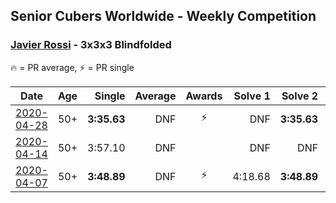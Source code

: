 ## Senior Cubers Worldwide - Weekly Competition
### [Javier Rossi](../javier_rossi.md) - 3x3x3 Blindfolded

🔥 = PR average, ⚡ = PR single

| Date | Age | Single | Average | Awards | Solve 1 | Solve 2 | Solve 3 | Video |
| :--: | :--: | --: | --: | :--: | --: | --: | --: | :-- |
| [2020-04-28](../../results/333bf/2020-04-28.md) | 50+ | **3:35.63** | DNF | ⚡ | DNF | **3:35.63** | DNF | [Link](https://www.facebook.com/events/534758690547855/permalink/535205530503171/) |
| [2020-04-14](../../results/333bf/2020-04-14.md) | 50+ | 3:57.10 | DNF |  | DNF | DNF | 3:57.10 | [Link](https://www.facebook.com/events/232067087873656/permalink/236148524132179/) |
| [2020-04-07](../../results/333bf/2020-04-07.md) | 50+ | **3:48.89** | DNF | ⚡ | 4:18.68 | **3:48.89** | DNF | [Link](https://www.facebook.com/events/258196271885699/permalink/258677585170901/) |


<!-- Global site tag (gtag.js) - Google Analytics -->
<script async src="https://www.googletagmanager.com/gtag/js?id=UA-86348435-3"></script>
<script>window.dataLayer = window.dataLayer || []; function gtag() {dataLayer.push(arguments);} gtag('js', new Date()); gtag('config', 'UA-86348435-3');</script>
